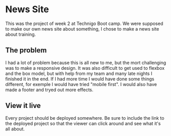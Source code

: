 # News Site

This was the project of week 2 at Technigo Boot camp. We were supposed to make our own news site about something, I chose to make a news site about training.

## The problem

I had a lot of problem because this is all new to me, but the mort challenging was to make a responsive design. It was also difficult to get used to flexbox and the box model, but with help from my team and many late nights I finished it in the end. If I had more time I would have done some things different, for exemple I would have tried "mobile first". I would also have made a footer and tryed out more effects.

## View it live
Every project should be deployed somewhere. Be sure to include the link to the deployed project so that the viewer can click around and see what it's all about.

